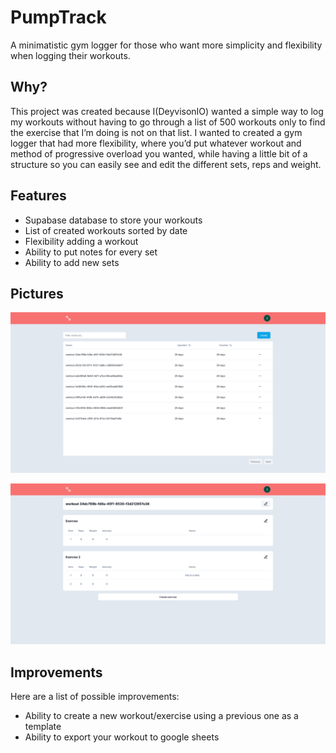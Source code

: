 # PumpTrack

A minimatistic gym logger for those who want more simplicity and flexibility when logging their workouts.

## Why?

This project was created because I(DeyvisonIO) wanted a simple way to log my workouts without having to go through a list of 500 workouts only to find the exercise that I’m doing is not on that list. I wanted to created a gym logger that had more flexibility, where you’d put whatever workout and method of progressive overload you wanted, while having a little bit of a structure so you can easily see and edit the different sets, reps and weight.

## Features

- Supabase database to store your workouts
- List of created workouts sorted by date
- Flexibility adding a workout
- Ability to put notes for every set
- Ability to add new sets

## Pictures

![Home Page](pictures/home.png)

![Workout Page](pictures/workout.png)

## Improvements

Here are a list of possible improvements:

- Ability to create a new workout/exercise using a previous one as a template
- Ability to export your workout to google sheets
